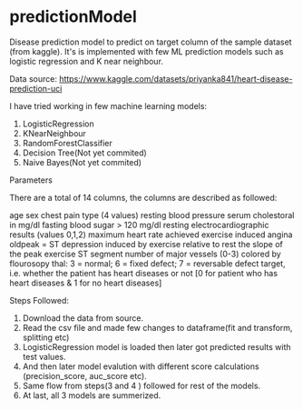 # predictionModel
Disease prediction model to predict on target column of the sample dataset (from kaggle). It's is implemented with few ML prediction models such as logistic regression and K near neighbour.


Data source: https://www.kaggle.com/datasets/priyanka841/heart-disease-prediction-uci

I have tried working in few machine learning models:
1. LogisticRegression 
2. KNearNeighbour
3. RandomForestClassifier
4. Decision Tree(Not yet commited)
5. Naive Bayes(Not yet commited)


Parameters

There are a total of 14 columns, the columns are described as followed:

age
sex
chest pain type (4 values)
resting blood pressure
serum cholestoral in mg/dl
fasting blood sugar > 120 mg/dl
resting electrocardiographic results (values 0,1,2)
maximum heart rate achieved
exercise induced angina
oldpeak = ST depression induced by exercise relative to rest
the slope of the peak exercise ST segment
number of major vessels (0-3) colored by flourosopy
thal: 3 = normal; 6 = fixed defect; 7 = reversable defect
target, i.e. whether the patient has heart diseases or not [0 for patient who has heart diseases & 1 for no heart diseases]

Steps Followed:
1. Download the data from source.
2. Read the csv file and made few changes to dataframe(fit and transform, splitting etc)
3. LogisticRegression model is loaded then later got predicted results with test values.
4. And then later model evalution with different score calculations (precision_score, auc_score etc).
5. Same flow from steps(3 and 4 ) followed for rest of the models.
6. At last, all 3 models are summerized.





